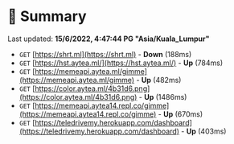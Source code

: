 # 📖 Summary
Last updated: **15/6/2022, 4:47:44 PG "Asia/Kuala_Lumpur"**

- `GET` [https://shrt.ml](https://shrt.ml) - **Down** (188ms)
- `GET` [https://hst.aytea.ml/](https://hst.aytea.ml/) - **Up** (784ms)
- `GET` [https://memeapi.aytea.ml/gimme](https://memeapi.aytea.ml/gimme) - **Up** (482ms)
- `GET` [https://color.aytea.ml/4b31d6.png](https://color.aytea.ml/4b31d6.png) - **Up** (1486ms)
- `GET` [https://memeapi.aytea14.repl.co/gimme](https://memeapi.aytea14.repl.co/gimme) - **Up** (670ms)
- `GET` [https://teledrivemy.herokuapp.com/dashboard](https://teledrivemy.herokuapp.com/dashboard) - **Up** (403ms)
